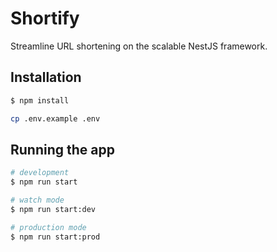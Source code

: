 # Shortify
Streamline URL shortening on the scalable NestJS framework.

## Installation

```bash
$ npm install
```
```bash
cp .env.example .env
```

## Running the app

```bash
# development
$ npm run start

# watch mode
$ npm run start:dev

# production mode
$ npm run start:prod
```


